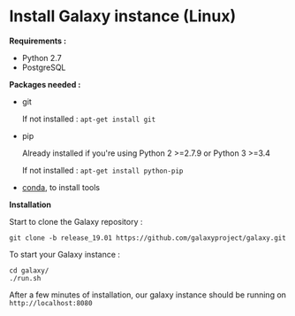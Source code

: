 Install Galaxy instance (Linux)
===============================

**Requirements :**

- Python 2.7
- PostgreSQL
<!-- - uWSGI (for Galaxy v18.01)-->

**Packages needed :**

- git

    If not installed : `apt-get install git`

- pip

    Already installed if you're using Python 2 >=2.7.9 or Python 3 >=3.4

    If not installed : `apt-get install python-pip`

- [conda](https://conda.io/docs/user-guide/install/linux.html), to install tools


**Installation**

Start to clone the Galaxy repository :

`git clone -b release_19.01 https://github.com/galaxyproject/galaxy.git`


To start your Galaxy instance :

```
cd galaxy/
./run.sh
```

After a few minutes of installation, our galaxy instance should be running on `http://localhost:8080`


<!--
Next, make yourself an administrator.

- Create a user account using the Galaxy User Interface (Login or Register -> Register)

- Copy the provided `galaxy.ini.sample` : 

    `cp $GALAXY_PATH/config/galaxy.ini.sample $GALAXY_PATH/config/galaxy.ini`

- Modify `$GALAXY_PATH/config/galaxy.ini` to include your new user email as an admin by modifying the line `admin_users = $USER_EMAIL`

- (Re)start Galaxy (`./run.sh`)

If everything works, you should have an Admin tab on you Galaxy User Interface.
-->